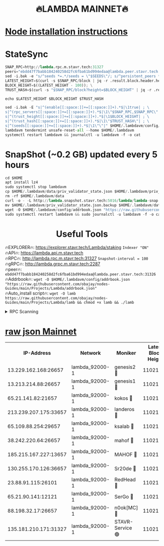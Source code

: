 <h1 align="center"> 🔥LAMBDA MAINNET🔥</h1>


[Node installation instructions](https://github.com/obajay/nodes-Guides/tree/main/Projects/Lambda)
=


# StateSync
```python
SNAP_RPC=http://lambda.rpc.m.stavr.tech:31327
peers="ebdd47f7babb184240258d2fc6fba61bd994edaa@lambda.peer.stavr.tech:31326" 
sed -i.bak -e "s/^seeds *=.*/seeds = \"$SEEDS\"/; s/^persistent_peers *=.*/persistent_peers = \"$PEERS\"/" $HOME/.lambdavm/config/config.toml
LATEST_HEIGHT=$(curl -s $SNAP_RPC/block | jq -r .result.block.header.height); \
BLOCK_HEIGHT=$((LATEST_HEIGHT - 100)); \
TRUST_HASH=$(curl -s "$SNAP_RPC/block?height=$BLOCK_HEIGHT" | jq -r .result.block_id.hash)

echo $LATEST_HEIGHT $BLOCK_HEIGHT $TRUST_HASH

sed -i.bak -E "s|^(enable[[:space:]]+=[[:space:]]+).*$|\1true| ; \
s|^(rpc_servers[[:space:]]+=[[:space:]]+).*$|\1\"$SNAP_RPC,$SNAP_RPC\"| ; \
s|^(trust_height[[:space:]]+=[[:space:]]+).*$|\1$BLOCK_HEIGHT| ; \
s|^(trust_hash[[:space:]]+=[[:space:]]+).*$|\1\"$TRUST_HASH\"| ; \
s|^(seeds[[:space:]]+=[[:space:]]+).*$|\1\"\"|" $HOME/.lambdavm/config/config.toml
lambdavm tendermint unsafe-reset-all --home $HOME/.lambdavm
systemctl restart lambdavm && journalctl -u lambdavm -f -o cat

```
# SnapShot (~0.2 GB) updated every 5 hours
```python
cd $HOME
apt install lz4
sudo systemctl stop lambdavm
cp $HOME/.lambdavm/data/priv_validator_state.json $HOME/.lambdavm/priv_validator_state.json.backup
rm -rf $HOME/.lambdavm/data
curl -o - -L http://lambda.snapshot.stavr.tech:5016/lambda/lambda-snap.tar.lz4 | lz4 -c -d - | tar -x -C $HOME/.lambdavm --strip-components 2
mv $HOME/.lambdavm/priv_validator_state.json.backup $HOME/.lambdavm/data/priv_validator_state.json
wget -O $HOME/.lambdavm/config/addrbook.json "https://raw.githubusercontent.com/obajay/nodes-Guides/main/Projects/Lambda/addrbook.json"
sudo systemctl restart lambdavm && sudo journalctl -u lambdavm -f -o cat
```
 <h1 align="center"> Useful Tools</h1>

🔥EXPLORER🔥:      https://explorer.stavr.tech/Lambda/staking	        `Indexer "ON"` \
🔥API🔥: 			 		 https://lambda.api.m.stavr.tech \
🔥RPC🔥:           http://lambda.rpc.m.stavr.tech:31327	              `Snapshot-interval = 100` \
🔥gRPC🔥:          http://lambda.grpc.m.stavr.tech:2287 \
🔥peer🔥:					 `ebdd47f7babb184240258d2fc6fba61bd994edaa@lambda.peer.stavr.tech:31326` \
🔥Addrbook🔥:    ```wget -O $HOME/.lambdavm/config/addrbook.json "https://raw.githubusercontent.com/obajay/nodes-Guides/main/Projects/Lambda/addrbook.json"``` \
🔥Auto_install script🔥: ```wget -O lamb https://raw.githubusercontent.com/obajay/nodes-Guides/main/Projects/Lambda/lamb && chmod +x lamb && ./lamb```


<details>
<summary>RPC Scanning</summary>

<h2 align="center"> We scan nodes in real time every 4 hours. And we provide the final result of RPC endpoints.
We cannot influence the operation of these nodes in any way. </h2>


```python
If Voting Power is higher than 0 --> then the Node is a validator of the network and may be subject to attack and be a potential threat to the chain.
```
```python
We marked such validators with a red symbol
```

</details>

[raw json Mainnet](https://rpc-check.lambm.stavr.tech/lambm/rpc-lambm-result.json)
=


<table><tr><th>IP-Address</th><th>Network</th><th>Moniker</th><th>Latest Block Height</th><th>Earliest Block Height</th><th>Catching Up</th><th>Tx Index</th><th>Voting Power</th><th>Scan Time</th></tr><tr><td>13.229.162.168:26657</td><td>lambda_92000-1</td><td>genesis2 🔴</td><td>11021067</td><td>1</td><td>False</td><td>on</td><td>16688940</td><td>2024-01-08T22:44:13.584883384UTC</td></tr><tr><td>13.213.214.88:26657</td><td>lambda_92000-1</td><td>genesis1 🔴</td><td>11021067</td><td>1</td><td>False</td><td>on</td><td>107835</td><td>2024-01-08T22:44:18.685303076UTC</td></tr><tr><td>65.21.141.82:21657</td><td>lambda_92000-1</td><td>kokos 🔴</td><td>11021068</td><td>7716001</td><td>False</td><td>off</td><td>546765</td><td>2024-01-08T22:44:21.177367949UTC</td></tr><tr><td>213.239.207.175:33657</td><td>lambda_92000-1</td><td>landeros 🔴</td><td>11021065</td><td>8136001</td><td>False</td><td>off</td><td>1252150</td><td>2024-01-08T22:44:07.443056156UTC</td></tr><tr><td>65.109.88.254:29657</td><td>lambda_92000-1</td><td>ksalab 🔴</td><td>11021068</td><td>8715001</td><td>False</td><td>on</td><td>507955</td><td>2024-01-08T22:44:23.949849546UTC</td></tr><tr><td>38.242.220.64:26657</td><td>lambda_92000-1</td><td>mahof 🔴</td><td>11021063</td><td>10131001</td><td>False</td><td>off</td><td>770350</td><td>2024-01-08T22:44:00.711667201UTC</td></tr><tr><td>185.215.167.227:13657</td><td>lambda_92000-1</td><td>MAHOF 🔴</td><td>11021067</td><td>10134001</td><td>False</td><td>on</td><td>2051510</td><td>2024-01-08T22:44:17.439180947UTC</td></tr><tr><td>130.255.170.126:36657</td><td>lambda_92000-1</td><td>Sr20de 🔴</td><td>11021065</td><td>10715001</td><td>False</td><td>off</td><td>674579</td><td>2024-01-08T22:44:08.147072978UTC</td></tr><tr><td>23.88.91.115:26101</td><td>lambda_92000-1</td><td>RedHead 🔴</td><td>11021065</td><td>10921065</td><td>False</td><td>off</td><td>553202</td><td>2024-01-08T22:44:07.730553312UTC</td></tr><tr><td>65.21.90.141:12121</td><td>lambda_92000-1</td><td>SerGo 🔴</td><td>11021068</td><td>10921068</td><td>False</td><td>off</td><td>10611829</td><td>2024-01-08T22:44:24.369867820UTC</td></tr><tr><td>88.198.32.17:26657</td><td>lambda_92000-1</td><td>n0ok[MC] 🔴</td><td>11021068</td><td>10921068</td><td>False</td><td>off</td><td>1578630</td><td>2024-01-08T22:44:27.345630645UTC</td></tr><tr><td>135.181.210.171:31327</td><td>lambda_92000-1</td><td>STAVR-Service 🟢</td><td>11021068</td><td>11020001</td><td>False</td><td>on</td><td>0</td><td>2024-01-08T22:44:23.584020440UTC</td></tr></table>
